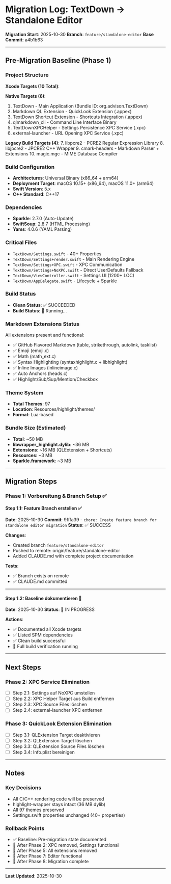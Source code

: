 # Migration Log: TextDown → Standalone Editor

**Migration Start**: 2025-10-30
**Branch**: `feature/standalone-editor`
**Base Commit**: a4b1b63

---

## Pre-Migration Baseline (Phase 1)

### Project Structure

**Xcode Targets (10 Total)**:

**Native Targets (6)**:
1. TextDown - Main Application (Bundle ID: org.advison.TextDown)
2. Markdown QL Extension - QuickLook Extension (.appex)
3. TextDown Shortcut Extension - Shortcuts Integration (.appex)
4. qlmarkdown_cli - Command Line Interface Binary
5. TextDownXPCHelper - Settings Persistence XPC Service (.xpc)
6. external-launcher - URL Opening XPC Service (.xpc)

**Legacy Build Targets (4)**:
7. libpcre2 - PCRE2 Regular Expression Library
8. libjpcre2 - JPCRE2 C++ Wrapper
9. cmark-headers - Markdown Parser + Extensions
10. magic.mgc - MIME Database Compiler

### Build Configuration
- **Architectures**: Universal Binary (x86_64 + arm64)
- **Deployment Target**: macOS 10.15+ (x86_64), macOS 11.0+ (arm64)
- **Swift Version**: 5.x
- **C++ Standard**: C++17

### Dependencies
- **Sparkle**: 2.7.0 (Auto-Update)
- **SwiftSoup**: 2.8.7 (HTML Processing)
- **Yams**: 4.0.6 (YAML Parsing)

### Critical Files
- `TextDown/Settings.swift` - 40+ Properties
- `TextDown/Settings+render.swift` - Main Rendering Engine
- `TextDown/Settings+XPC.swift` - XPC Communication
- `TextDown/Settings+NoXPC.swift` - Direct UserDefaults Fallback
- `TextDown/ViewController.swift` - Settings UI (1200+ LOC)
- `TextDown/AppDelegate.swift` - Lifecycle + Sparkle

### Build Status
- **Clean Status**: ✅ SUCCEEDED
- **Build Status**: 🔄 Running...

### Markdown Extensions Status
All extensions present and functional:
- ✅ GitHub Flavored Markdown (table, strikethrough, autolink, tasklist)
- ✅ Emoji (emoji.c)
- ✅ Math (math_ext.c)
- ✅ Syntax Highlighting (syntaxhighlight.c + libhighlight)
- ✅ Inline Images (inlineimage.c)
- ✅ Auto Anchors (heads.c)
- ✅ Highlight/Sub/Sup/Mention/Checkbox

### Theme System
- **Total Themes**: 97
- **Location**: Resources/highlight/themes/
- **Format**: Lua-based

### Bundle Size (Estimated)
- **Total**: ~50 MB
- **libwrapper_highlight.dylib**: ~36 MB
- **Extensions**: ~16 MB (QLExtension + Shortcuts)
- **Resources**: ~3 MB
- **Sparkle.framework**: ~3 MB

---

## Migration Steps

### Phase 1: Vorbereitung & Branch Setup ✅

#### Step 1.1: Feature Branch erstellen ✅
**Date**: 2025-10-30
**Commit**: 9fffa39 - `chore: Create feature branch for standalone editor migration`
**Status**: ✅ SUCCESS

**Changes**:
- Created branch `feature/standalone-editor`
- Pushed to remote: origin/feature/standalone-editor
- Added CLAUDE.md with complete project documentation

**Tests**:
- ✅ Branch exists on remote
- ✅ CLAUDE.md committed

---

#### Step 1.2: Baseline dokumentieren 🔄
**Date**: 2025-10-30
**Status**: 🔄 IN PROGRESS

**Actions**:
- ✅ Documented all Xcode targets
- ✅ Listed SPM dependencies
- ✅ Clean build successful
- 🔄 Full build verification running

---

## Next Steps

### Phase 2: XPC Service Elimination
- [ ] Step 2.1: Settings auf NoXPC umstellen
- [ ] Step 2.2: XPC Helper Target aus Build entfernen
- [ ] Step 2.3: XPC Source Files löschen
- [ ] Step 2.4: external-launcher XPC entfernen

### Phase 3: QuickLook Extension Elimination
- [ ] Step 3.1: QLExtension Target deaktivieren
- [ ] Step 3.2: QLExtension Target löschen
- [ ] Step 3.3: QLExtension Source Files löschen
- [ ] Step 3.4: Info.plist bereinigen

---

## Notes

### Key Decisions
- All C/C++ rendering code will be preserved
- highlight-wrapper stays intact (36 MB dylib)
- All 97 themes preserved
- Settings.swift properties unchanged (40+ properties)

### Rollback Points
- ✅ Baseline: Pre-migration state documented
- 🔄 After Phase 2: XPC removed, Settings functional
- 🔄 After Phase 5: All extensions removed
- 🔄 After Phase 7: Editor functional
- 🔄 After Phase 8: Migration complete

---

**Last Updated**: 2025-10-30
